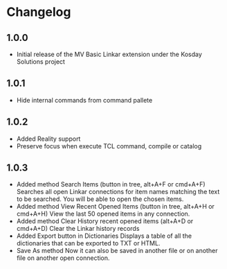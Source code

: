 # Changelog

## 1.0.0

- Initial release of the MV Basic Linkar extension under the Kosday Solutions project

## 1.0.1

- Hide internal commands from command pallete

## 1.0.2

- Added Reality support
- Preserve focus when execute TCL command, compile or catalog

## 1.0.3

- Added method Search Items (button in tree, alt+A+F or cmd+A+F)
    Searches all open Linkar connections for item names matching the text to be searched. You will be able to open the chosen items.
- Added method View Recent Opened Items (button in tree, alt+A+H or cmd+A+H)
    View the last 50  opened items in any connection.
- Added method Clear History recent opened items (alt+A+D or cmd+A+D)
    Clear the Linkar history records
- Added Export button in Dictionaries
    Displays a table of all the dictionaries that can be exported to TXT or HTML.
- Save As method
    Now it can also be saved in another file or on another file on another open connection.
